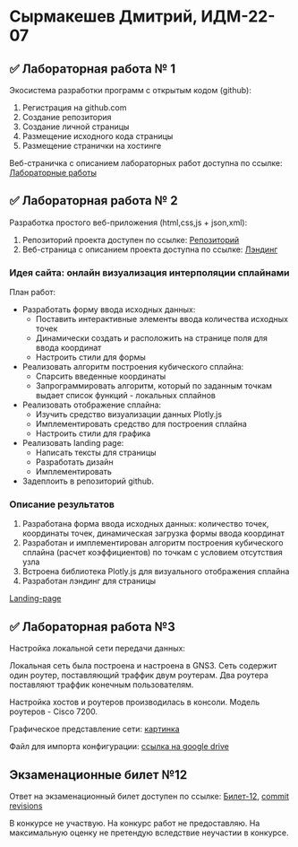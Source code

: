 # Сырмакешев Дмитрий, ИДМ-22-07

## ✅ Лабораторная работа № 1

Экосистема разработки программ с открытым кодом (github):

1. Регистрация на github.com
2. Создание репозитория
3. Создание личной страницы
4. Размещение исходного кода страницы
5. Размещение странички на хостинге

Веб-страничка с описанием лабораторных работ доступна по ссылке: [Лабораторные работы](https://divoskov.github.io/inet_labs/)

## ✅ Лабораторная работа № 2

Разработка простого веб-приложения (html,css,js + json,xml):

1. Репозиторий проекта доступен по ссылке: [Репозиторий](https://github.com/divoskov/inet_lab2)
2. Веб-страница с описанием проекта доступна по ссылке: [Лэндинг](https://divoskov.github.io/inet_lab2/)

### Идея сайта: онлайн визуализация интерполяции сплайнами
План работ:
* Разработать форму ввода исходных данных:
  + Поставить интерактивные элементы ввода количества исходных точек
  + Динамически создать и расположить на странице поля для ввода координат
  + Настроить стили для формы
* Реализовать алгоритм построения кубического сплайна:
  + Спарсить введенные координаты
  + Запрограммировать алгоритм, который по заданным точкам выдает список функций - локальных сплайнов
* Реализовать отображение сплайна:
  + Изучить средство визуализации данных Plotly.js
  + Имплементировать средство для построения сплайна
  + Настроить стили для графика
* Реализовать landing page:
  + Написать тексты для страницы
  + Разработать дизайн
  + Имплементировать
* Задеплоить в репозиторий github.

### Описание результатов
1. Разработана форма ввода исходных данных: количество точек, координаты точек, динамическая загрузка формы ввода координат
2. Разработан и имплементирован алгоритм построения кубического сплайна (расчет коэффициентов) по точкам с условием отсутствия узла
3. Встроена библиотека Plotly.js для визуального отображения сплайна
4. Разработан лэндинг для страницы

[Landing-page](https://divoskov.github.io/inet_lab2/)

## ✅ Лабораторная работа №3

Настройка локальной сети передачи данных:

Локальная сеть была построена и настроена в GNS3. Сеть содержит один роутер, поставляющий траффик двум роутерам. Два роутера поставляют траффик конечным пользователям.

Настройка хостов и роутеров производилась в консоли. Модель роутеров - Cisco 7200.

Графическое представление сети: [картинка](https://github.com/divoskov/inet_labs/blob/main/scrnsht.png)

Файл для импорта конфигурации: [ссылка на google drive](https://drive.google.com/drive/folders/1lyq3YGRuK1nAnVEorGhXMHKcW59VxNZY?usp=sharing)

##  Экзаменационные билет №12

Ответ на экзаменационный билет доступен по ссылке: [Билет-12](https://github.com/stankin/inet-2022/wiki/exam12), [commit revisions](https://github.com/stankin/inet-2022/wiki/exam12/_compare/73980a57fd0de2af2ee918952a1687e79eb134da...989da7e51f22e83fcb95af49eff1586c0c11c67a?diff=unified)

В конкурсе не участвую. На конкурс работ не предоставляю. На максимальную оценку не претендую вследствие неучастии в конкурсе.
